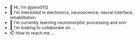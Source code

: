 - 👋 Hi, I’m @jieni0112
- 👀 I’m interested in electronics, neuroscience, neural interface, rehabilitation 
- 🌱 I’m currently learning neuromorphic processing and snn
- 💞️ I’m looking to collaborate on ...
- 📫 How to reach me ...

<!---
jieni0112/jieni0112 is a ✨ special ✨ repository because its `README.md` (this file) appears on your GitHub profile.
You can click the Preview link to take a look at your changes.
--->
